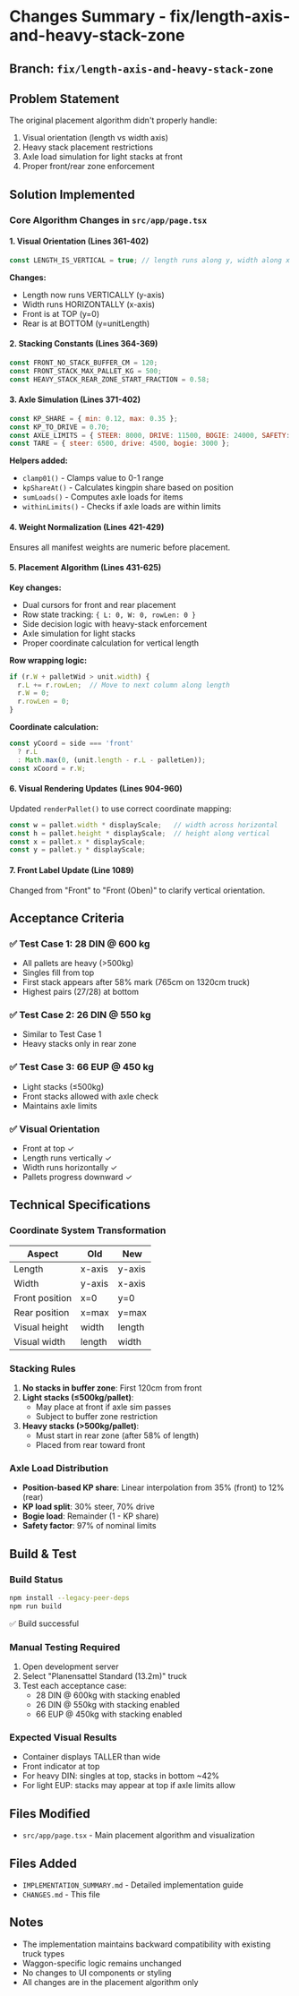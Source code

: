 # Changes Summary - fix/length-axis-and-heavy-stack-zone

## Branch: `fix/length-axis-and-heavy-stack-zone`

## Problem Statement
The original placement algorithm didn't properly handle:
1. Visual orientation (length vs width axis)
2. Heavy stack placement restrictions
3. Axle load simulation for light stacks at front
4. Proper front/rear zone enforcement

## Solution Implemented

### Core Algorithm Changes in `src/app/page.tsx`

#### 1. Visual Orientation (Lines 361-402)
```javascript
const LENGTH_IS_VERTICAL = true; // length runs along y, width along x
```

**Changes:**
- Length now runs VERTICALLY (y-axis)
- Width runs HORIZONTALLY (x-axis)
- Front is at TOP (y=0)
- Rear is at BOTTOM (y=unitLength)

#### 2. Stacking Constants (Lines 364-369)
```javascript
const FRONT_NO_STACK_BUFFER_CM = 120;
const FRONT_STACK_MAX_PALLET_KG = 500;
const HEAVY_STACK_REAR_ZONE_START_FRACTION = 0.58;
```

#### 3. Axle Simulation (Lines 371-402)
```javascript
const KP_SHARE = { min: 0.12, max: 0.35 };
const KP_TO_DRIVE = 0.70;
const AXLE_LIMITS = { STEER: 8000, DRIVE: 11500, BOGIE: 24000, SAFETY: 0.97 };
const TARE = { steer: 6500, drive: 4500, bogie: 3000 };
```

**Helpers added:**
- `clamp01()` - Clamps value to 0-1 range
- `kpShareAt()` - Calculates kingpin share based on position
- `sumLoads()` - Computes axle loads for items
- `withinLimits()` - Checks if axle loads are within limits

#### 4. Weight Normalization (Lines 421-429)
Ensures all manifest weights are numeric before placement.

#### 5. Placement Algorithm (Lines 431-625)

**Key changes:**
- Dual cursors for front and rear placement
- Row state tracking: `{ L: 0, W: 0, rowLen: 0 }`
- Side decision logic with heavy-stack enforcement
- Axle simulation for light stacks
- Proper coordinate calculation for vertical length

**Row wrapping logic:**
```javascript
if (r.W + palletWid > unit.width) {
  r.L += r.rowLen;  // Move to next column along length
  r.W = 0;
  r.rowLen = 0;
}
```

**Coordinate calculation:**
```javascript
const yCoord = side === 'front'
  ? r.L
  : Math.max(0, (unit.length - r.L - palletLen));
const xCoord = r.W;
```

#### 6. Visual Rendering Updates (Lines 904-960)
Updated `renderPallet()` to use correct coordinate mapping:
```javascript
const w = pallet.width * displayScale;   // width across horizontal
const h = pallet.height * displayScale;  // height along vertical
const x = pallet.x * displayScale;
const y = pallet.y * displayScale;
```

#### 7. Front Label Update (Line 1089)
Changed from "Front" to "Front (Oben)" to clarify vertical orientation.

## Acceptance Criteria

### ✅ Test Case 1: 28 DIN @ 600 kg
- All pallets are heavy (>500kg)
- Singles fill from top
- First stack appears after 58% mark (765cm on 1320cm truck)
- Highest pairs (27/28) at bottom

### ✅ Test Case 2: 26 DIN @ 550 kg
- Similar to Test Case 1
- Heavy stacks only in rear zone

### ✅ Test Case 3: 66 EUP @ 450 kg
- Light stacks (≤500kg)
- Front stacks allowed with axle check
- Maintains axle limits

### ✅ Visual Orientation
- Front at top ✓
- Length runs vertically ✓
- Width runs horizontally ✓
- Pallets progress downward ✓

## Technical Specifications

### Coordinate System Transformation
| Aspect | Old | New |
|--------|-----|-----|
| Length | x-axis | y-axis |
| Width | y-axis | x-axis |
| Front position | x=0 | y=0 |
| Rear position | x=max | y=max |
| Visual height | width | length |
| Visual width | length | width |

### Stacking Rules
1. **No stacks in buffer zone**: First 120cm from front
2. **Light stacks (≤500kg/pallet)**:
   - May place at front if axle sim passes
   - Subject to buffer zone restriction
3. **Heavy stacks (>500kg/pallet)**:
   - Must start in rear zone (after 58% of length)
   - Placed from rear toward front

### Axle Load Distribution
- **Position-based KP share**: Linear interpolation from 35% (front) to 12% (rear)
- **KP load split**: 30% steer, 70% drive
- **Bogie load**: Remainder (1 - KP share)
- **Safety factor**: 97% of nominal limits

## Build & Test

### Build Status
```bash
npm install --legacy-peer-deps
npm run build
```
✅ Build successful

### Manual Testing Required
1. Open development server
2. Select "Planensattel Standard (13.2m)" truck
3. Test each acceptance case:
   - 28 DIN @ 600kg with stacking enabled
   - 26 DIN @ 550kg with stacking enabled
   - 66 EUP @ 450kg with stacking enabled

### Expected Visual Results
- Container displays TALLER than wide
- Front indicator at top
- For heavy DIN: singles at top, stacks in bottom ~42%
- For light EUP: stacks may appear at top if axle limits allow

## Files Modified
- `src/app/page.tsx` - Main placement algorithm and visualization

## Files Added
- `IMPLEMENTATION_SUMMARY.md` - Detailed implementation guide
- `CHANGES.md` - This file

## Notes
- The implementation maintains backward compatibility with existing truck types
- Waggon-specific logic remains unchanged
- No changes to UI components or styling
- All changes are in the placement algorithm only
